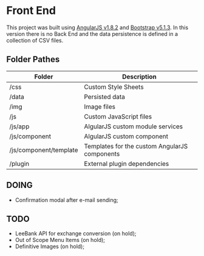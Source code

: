 # Front End

This project was built using [AngularJS v1.8.2](http://angularjs.org) and [Bootstrap v5.1.3](ttps://getbootstrap.com/).
In this version there is no Back End and the data persistence is defined in a collection of CSV files.

## Folder Pathes


| **Folder**             | **Description**                                |
| --- | --- |
| /css                   | Custom Style Sheets                            |
| /data                  | Persisted data                                 |
| /img                   | Image files                                    |
| /js                    | Custom JavaScript files                        |
| /js/app                | AlgularJS custom module services               |
| /js/component          | AlgularJS custom component                     |
| /js/component/template | Templates for the custom AngularJS components  |
| /plugin                | External plugin dependencies                   |


## DOING
* Confirmation modal after e-mail sending;

## TODO

* LeeBank API for exchange conversion (on hold);
* Out of Scope Menu Items (on hold);
* Definitive Images (on hold);